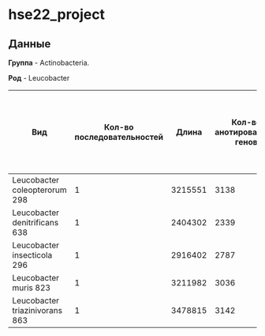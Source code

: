 # hse22_project

## Данные

**Группа** - Аctinobacteria.

**Род** - Leucobacter

| **Вид** | **Кол-во последовательностей** | **Длина** | **Кол-во анотированных генов** | **Длина всех генов** | **Доля анотированных генов** | **Кол-во предсказанных участков z-dna** | **Кол-во участков с zh-score >500 и их общая длина** |
| ------------- | ------------- |--------------------| ---- | --- | --- | --- | -- |
| Leucobacter coleopterorum 298| 1 | 3215551 | 3138 | 2872819 | 89.34% |  |
| Leucobacter denitrificans 638| 1 | 2404302 | 2339 | 2214101 | 92.10% | | 
| Leucobacter insecticola 296| 1 | 2916402 | 2787 | 2590638 | 88.83% | |
| Leucobacter muris 823| 1 | 3211982 | 3036 | 2900455 | 90.30% | | 
| Leucobacter triazinivorans 863| 1 | 3478815 | 3142 | 3134524 | 90.10% | |
